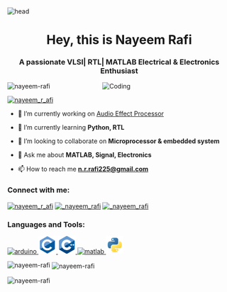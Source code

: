 <img align= "center" alt="head" width="1000" src="https://i.giphy.com/media/v1.Y2lkPTc5MGI3NjExbWx5cjhhbTh4NzYxaWMzdXM1ejU2a2x4Zmh1cnE1N2lwMm53aDVoZSZlcD12MV9pbnRlcm5hbF9naWZfYnlfaWQmY3Q9Zw/zyFcsWHX2fdpyb5SBi/giphy.gif">
<h1 align="center">Hey, this is Nayeem Rafi</h1>
<h3 align="center">A passionate VLSI| RTL| MATLAB Electrical & Electronics Enthusiast</h3>
<img align="right" alt="Coding" width="290" src="https://cdn-icons-gif.flaticon.com/11260/11260831.gif">
<p align="left"> <img src="https://komarev.com/ghpvc/?username=nayeem-rafi&label=Profile%20views&color=0e75b6&style=flat" alt="nayeem-rafi" /> </p>

<p align="left"> <a href="https://twitter.com/nayeem_r_afi" target="blank"><img src="https://img.shields.io/twitter/follow/nayeem_r_afi?logo=twitter&style=for-the-badge" alt="nayeem_r_afi" /></a> </p>

- 🔭 I’m currently working on [Audio Effect Processor](https://drive.google.com/drive/u/2/folders/1DnzlJkw3hlO5iq0watlQuw7EBvpG2Dsl)

- 🌱 I’m currently learning **Python, RTL**

- 👯 I’m looking to collaborate on **Microprocessor & embedded system**

- 💬 Ask me about **MATLAB, Signal, Electronics**

- 📫 How to reach me **n.r.rafi225@gmail.com**

<h3 align="left">Connect with me:</h3>
<p align="left">
<a href="https://twitter.com/nayeem_r_afi" target="blank"><img align="center" src="https://raw.githubusercontent.com/rahuldkjain/github-profile-readme-generator/master/src/images/icons/Social/twitter.svg" alt="nayeem_r_afi" height="30" width="40" /></a>
<a href="https://fb.com/_nayeem_rafi" target="blank"><img align="center" src="https://raw.githubusercontent.com/rahuldkjain/github-profile-readme-generator/master/src/images/icons/Social/facebook.svg" alt="_nayeem_rafi" height="30" width="40" /></a>
<a href="https://instagram.com/_nayeem_rafi" target="blank"><img align="center" src="https://raw.githubusercontent.com/rahuldkjain/github-profile-readme-generator/master/src/images/icons/Social/instagram.svg" alt="_nayeem_rafi" height="30" width="40" /></a>
</p>

<h3 align="left">Languages and Tools:</h3>
<p align="left"> <a href="https://www.arduino.cc/" target="_blank" rel="noreferrer"> <img src="https://cdn.worldvectorlogo.com/logos/arduino-1.svg" alt="arduino" width="40" height="40"/> </a> <a href="https://www.cprogramming.com/" target="_blank" rel="noreferrer"> <img src="https://raw.githubusercontent.com/devicons/devicon/master/icons/c/c-original.svg" alt="c" width="40" height="40"/> </a> <a href="https://www.w3schools.com/cpp/" target="_blank" rel="noreferrer"> <img src="https://raw.githubusercontent.com/devicons/devicon/master/icons/cplusplus/cplusplus-original.svg" alt="cplusplus" width="40" height="40"/> </a> <a href="https://www.mathworks.com/" target="_blank" rel="noreferrer"> <img src="https://upload.wikimedia.org/wikipedia/commons/2/21/Matlab_Logo.png" alt="matlab" width="40" height="40"/> </a> <a href="https://www.python.org" target="_blank" rel="noreferrer"> <img src="https://raw.githubusercontent.com/devicons/devicon/master/icons/python/python-original.svg" alt="python" width="40" height="40"/> </a> </p>

<p><img align="left" src="https://github-readme-stats.vercel.app/api/top-langs?username=nayeem-rafi&show_icons=true&locale=en&layout=compact" alt="nayeem-rafi" /></p>

<p>&nbsp;<img align="center" src="https://github-readme-stats.vercel.app/api?username=nayeem-rafi&show_icons=true&locale=en" alt="nayeem-rafi" /></p>

<p><img align="center" src="https://github-readme-streak-stats.herokuapp.com/?user=nayeem-rafi&" alt="nayeem-rafi" /></p>
